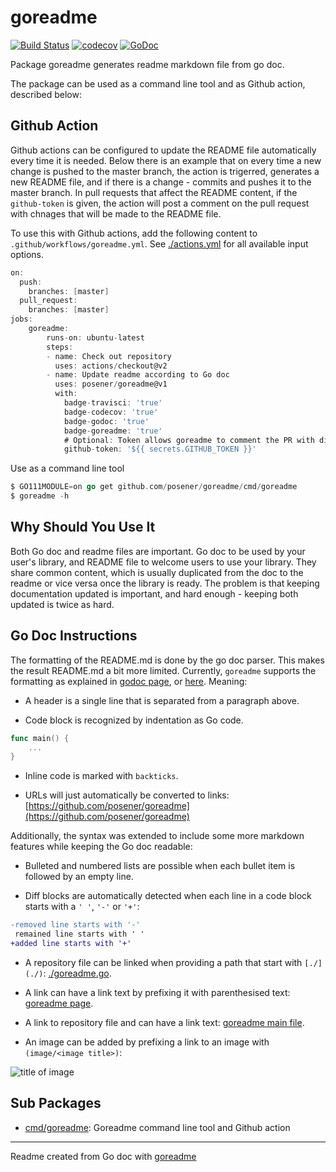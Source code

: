 # goreadme

[![Build Status](https://travis-ci.org/romainbou/goreadme.svg?branch=master)](https://travis-ci.org/romainbou/goreadme)
[![codecov](https://codecov.io/gh/romainbou/goreadme/branch/master/graph/badge.svg)](https://codecov.io/gh/romainbou/goreadme)
[![GoDoc](https://img.shields.io/badge/pkg.go.dev-doc-blue)](http://pkg.go.dev/github.com/romainbou/goreadme)

Package goreadme generates readme markdown file from go doc.

The package can be used as a command line tool and as Github action, described below:

## Github Action

Github actions can be configured to update the README file automatically every time it is needed.
Below there is an example that on every time a new change is pushed to the master branch, the
action is trigerred, generates a new README file, and if there is a change - commits and pushes
it to the master branch. In pull requests that affect the README content, if the `github-token`
is given, the action will post a comment on the pull request with chnages that will be made to
the README file.

To use this with Github actions, add the following content to `.github/workflows/goreadme.yml`.
See [./actions.yml](./actions.yml) for all available input options.

```go
on:
  push:
    branches: [master]
  pull_request:
    branches: [master]
jobs:
    goreadme:
        runs-on: ubuntu-latest
        steps:
        - name: Check out repository
          uses: actions/checkout@v2
        - name: Update readme according to Go doc
          uses: posener/goreadme@v1
          with:
            badge-travisci: 'true'
            badge-codecov: 'true'
            badge-godoc: 'true'
            badge-goreadme: 'true'
            # Optional: Token allows goreadme to comment the PR with diff preview.
            github-token: '${{ secrets.GITHUB_TOKEN }}'
```

Use as a command line tool

```go
$ GO111MODULE=on go get github.com/posener/goreadme/cmd/goreadme
$ goreadme -h
```

## Why Should You Use It

Both Go doc and readme files are important. Go doc to be used by your user's library, and README
file to welcome users to use your library. They share common content, which is usually duplicated
from the doc to the readme or vice versa once the library is ready. The problem is that keeping
documentation updated is important, and hard enough - keeping both updated is twice as hard.

## Go Doc Instructions

The formatting of the README.md is done by the go doc parser. This makes the result README.md a
bit more limited. Currently, `goreadme` supports the formatting as explained in
[godoc page](https://blog.golang.org/godoc-documenting-go-code), or
[here](https://pkg.go.dev/github.com/fluhus/godoc-tricks). Meaning:

* A header is a single line that is separated from a paragraph above.

* Code block is recognized by indentation as Go code.

```go
func main() {
	...
}
```

* Inline code is marked with `backticks`.

* URLs will just automatically be converted to links: [https://github.com/posener/goreadme](https://github.com/posener/goreadme)

Additionally, the syntax was extended to include some more markdown features while keeping the Go
doc readable:

* Bulleted and numbered lists are possible when each bullet item is followed by an empty line.

* Diff blocks are automatically detected when each line in a code block starts with a `' '`,
`'-'` or `'+'`:

```diff
-removed line starts with '-'
 remained line starts with ' '
+added line starts with '+'
```

* A repository file can be linked when providing a path that start with `[./](./)`: [./goreadme.go](./goreadme.go).

* A link can have a link text by prefixing it with parenthesised text:
[goreadme page](https://github.com/posener/goreadme).

* A link to repository file and can have a link text: [goreadme main file](./goreamde.go).

* An image can be added by prefixing a link to an image with `(image/<image title>)`:

![title of image](https://github.githubassets.com/images/icons/emoji/unicode/1f44c.png)

## Sub Packages

* [cmd/goreadme](./cmd/goreadme): Goreadme command line tool and Github action

---
Readme created from Go doc with [goreadme](https://github.com/posener/goreadme)
